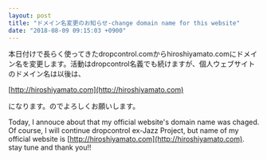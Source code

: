```yaml
---
layout: post
title: "ドメイン名変更のお知らせ-change domain name for this website"
date: "2018-08-09 09:15:03 +0900"
---
```


本日付けで長らく使ってきたdropcontrol.comからhiroshiyamato.comにドメイン名を変更します。活動はdropcontrol名義でも続けますが、個人ウェブサイトのドメイン名は以後は、

[http://hiroshiyamato.com](http://hiroshiyamato.com)

になります。のでよろしくお願いします。

Today, I annouce about that my official website's domain name was chaged. Of course, I will continue dropcontrol ex-Jazz Project, but name of my official website is [http://hiroshiyamato.com](http://hiroshiyamato.com). stay tune and thank you!!

